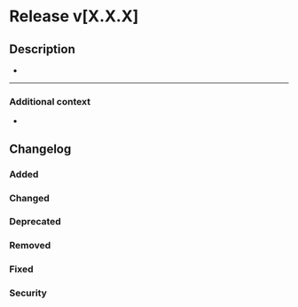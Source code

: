 # **Release v[X.X.X]**

<!-- This PR fixes #NUMBER_OF_THE_ISSUE, and fixes #NUMBER_OF_THE_ISSUE -->

## **Description**

<!--  📛📛
Please include a summary of the change and/or which issue is fixed.
List any dependencies required for this change, if there are any.
📛📛 -->

*

---

### **Additional context**

<!-- Add any other context or additional information about the pull request.-->

*

<!-- 📛📛📛📛
If it fixes any current issue please let us know this way:
Uncomment the comment above "description", then add your number of issues after the "#".
Example: # **This pull request fixes #NUMBER_OF_THE_ISSUE issue**
If there are multiple issues to be closed with the merge of this pull request
please do it like so: **This pull request fixes #NUMBER_OF_THE_ISSUE, fixes #NUMBER_OF_THE_ISSUE and fixes #NUMBER_OF_THE_ISSUE issue**.
For more information on closing issues using keywords, please check https://docs.github.com/en/enterprise/2.16/user/github/managing-your-work-on-github/closing-issues-using-keywords#closing-multiple-issues
📛📛📛📛 -->

## **Changelog**

<!-- 📛📛📛📛
Log of changes introduced in this release in the style fo https://keepachangelog.com/en/1.1.0/
📛📛📛📛 -->

### **Added**

### **Changed**

### **Deprecated**

### **Removed**

### **Fixed**

### **Security**
